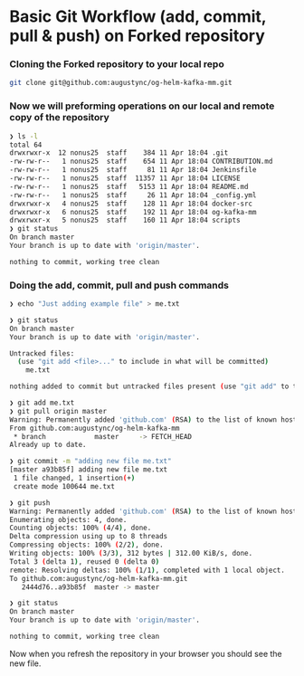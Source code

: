 # Basic Git Workflow (add, commit, pull & push) on Forked repository

### Cloning the Forked repository to your local repo

```bash
git clone git@github.com:augustync/og-helm-kafka-mm.git
```

### Now we will preforming operations on our local and remote copy of the repository
```bash
❯ ls -l
total 64
drwxrwxr-x  12 nonus25  staff    384 11 Apr 18:04 .git
-rw-rw-r--   1 nonus25  staff    654 11 Apr 18:04 CONTRIBUTION.md
-rw-rw-r--   1 nonus25  staff     81 11 Apr 18:04 Jenkinsfile
-rw-rw-r--   1 nonus25  staff  11357 11 Apr 18:04 LICENSE
-rw-rw-r--   1 nonus25  staff   5153 11 Apr 18:04 README.md
-rw-rw-r--   1 nonus25  staff     26 11 Apr 18:04 _config.yml
drwxrwxr-x   4 nonus25  staff    128 11 Apr 18:04 docker-src
drwxrwxr-x   6 nonus25  staff    192 11 Apr 18:04 og-kafka-mm
drwxrwxr-x   5 nonus25  staff    160 11 Apr 18:04 scripts
❯ git status
On branch master
Your branch is up to date with 'origin/master'.

nothing to commit, working tree clean
```

### Doing the add, commit, pull and push commands 
```bash
❯ echo "Just adding example file" > me.txt
```
```bash
❯ git status
On branch master
Your branch is up to date with 'origin/master'.

Untracked files:
  (use "git add <file>..." to include in what will be committed)
	me.txt

nothing added to commit but untracked files present (use "git add" to track)
```
```bash
❯ git add me.txt
❯ git pull origin master
Warning: Permanently added 'github.com' (RSA) to the list of known hosts.
From github.com:augustync/og-helm-kafka-mm
 * branch            master     -> FETCH_HEAD
Already up to date.

❯ git commit -m "adding new file me.txt"
[master a93b85f] adding new file me.txt
 1 file changed, 1 insertion(+)
 create mode 100644 me.txt

❯ git push
Warning: Permanently added 'github.com' (RSA) to the list of known hosts.
Enumerating objects: 4, done.
Counting objects: 100% (4/4), done.
Delta compression using up to 8 threads
Compressing objects: 100% (2/2), done.
Writing objects: 100% (3/3), 312 bytes | 312.00 KiB/s, done.
Total 3 (delta 1), reused 0 (delta 0)
remote: Resolving deltas: 100% (1/1), completed with 1 local object.
To github.com:augustync/og-helm-kafka-mm.git
   2444d76..a93b85f  master -> master

❯ git status
On branch master
Your branch is up to date with 'origin/master'.

nothing to commit, working tree clean
```

Now when you refresh the repository in your browser you should see the new file.

